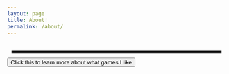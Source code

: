 ```yaml
---
layout: page
title: About!
permalink: /about/
---
```

<style>
    /* Style looks pretty compact, trace grid-container and grid-item in the code */
    .grid-container {
        display: grid;
        grid-template-columns: repeat(auto-fill, minmax(150px, 1fr)); /* Dynamic columns */
        gap: 10px;
        margin: 10px 10px;
    }
    .grid-bulletpoints {
        font-family: monospace;
    }
    .grid-bulletpoints ul{
        font-family: monospace;
    }
    .grid-games {
        display: grid;
        border-style: solid;
        text-align: center;
        margin: 10px 10px;
    }
    .grid-games p {
        font-family: monospace;
    }
    .grid-games img {
        width: 100px;
        height: auto;
        float: left;
    }
    .grid-description {
        display: grid;
        text-align: center;
        margin: 10px 10px;
    }
    .grid-description p {
        font-family: monospace;
        border-style: solid;
    }
    .grid-description img {
        width: 100px;
        height: auto;
        float: left;
    }
    .grid-item {
        text-align: center;
    }
    .grid-item img {
        width: 100%;
        height: 100px; /* Fixed height for uniformity */
        object-fit: contain; /* Ensure the image fits within the fixed height */
    }
    .grid-item p {
        margin: 5px 0; /* Add some margin for spacing */
    }
    
</style>

<!-- This grid_container class is for the CSS styling, the id is for JavaScript connection -->
<div class="grid-description" id="grid_description">

</div> 

<div class="grid-container" id="grid_container">

</div>

<div class ="grid-bulletpoints" id ="grid_bulletpoints">

</div>

<div class = "grid-games" id ="grid_games">

</div>

<script>
    // 1. Make a connection to the HTML container defined in the HTML div
    var container = document.getElementById("grid_description");
    var container_2 = document.getElementById("grid_container"); // This container connects to the HTML div
    var container_3 = document.getElementById("grid_bulletpoints");
    var container_4 = document.getElementById("grid_games");
    
    // 2. Define a JavaScript object for our http source and our data rows for the Living in the World grid
    var http_source = "https://upload.wikimedia.org/wikipedia/commons/";
    var favorite_games = [
        {"cover": "https://encrypted-tbn0.gstatic.com/images?q=tbn:ANd9GcSJ8oaq9uAy8FpbAE3IL85Dbo0xhBfauk-ZYw&s", "game": "Minecraft", "description": "Minecraft is a Sandbox game that you can play on and offline"},
        {"cover": "https://upload.wikimedia.org/wikipedia/en/f/fb/The_Legend_of_Zelda_Tears_of_the_Kingdom_cover.jpg", "game": "TLOK: Tears of the Kingdom", "description": "Tears of the Kingdom is the latest Zelda game, and is an open world game with many side quests and storys"},
        {"cover": "https://encrypted-tbn0.gstatic.com/images?q=tbn:ANd9GcRT4TR8Hbgv3-TWZtWGHE-mFAW5pY0wpaRfpA&s", "game": "Pokemon Violet", "description": "Pokemon Violet is a semi open world pokemon game that I like because it is the frst pokemon game I've ever played"}

    ];
    var where_i_am_from = [
        {"flag": "4/41/Flag_of_India.svg", "greeting": "Hello!", "description": "My parents were born in India, but I was born in the United States"},
        {"flag": "a/a9/Flag_of_the_United_States_%28DoS_ECA_Color_Standard%29.svg", "greeting": "Hello!", "description": "I was born in the United States in the state of California"},
        {"flag": "1/19/Flag_of_San_Diego%2C_California.svg", "greeting": "Born in Scripps Ranch Hospital", "description": "San Diego is the only city that I have ever lived in"},
        {"flag": "d/d9/Flag_of_Canada_%28Pantone%29.svg", "greeting": "Hi", "description": "I have seen Canada once from Niagra Falls"}
        
    ]; 
    
    // 3a. Consider how to update style count for size of container
    // The grid-template-columns has been defined as dynamic with auto-fill and minmax
    var interests = [ 
        {"image": "https://www.pokemon.com/static-assets/content-assets/cms2/img/pokedex/full/906.png", "alt": "Picture of Sprigatito", "description": "I love pokemon a lot, has to be one of my favorite series. I think that              grass pokemon are the cutest, and my favorite current gen pokemon has to be Sprigattito :D"},
        {"image": "https://images-na.ssl-images-amazon.com/images/S/compressed.photo.goodreads.com/books/1353048590i/6334.jpg", "alt": "Cover of Never Let Me Go", "description": "I also enjoy reading books a lot, and while I have primarily read           fantasy books I am trying to read more classics like The Scarlet Letter. I am currently reading Never Let Me Go by Kazuo Ishiguro (sounds Japanese but he is actually British)"}
        ];
    var life_journey = [
        {"bullet": "I first went to school at Kid's Care Club, which was a daycare for before kindergarten"},                                 {"bullet": "My first Elementary school was Monterey Ridge Elementary School"},
        {"bullet": "When I was in second grade, to a different house, so instead I went to Del Sur Elementary"},
        {"bullet": "The middle school I went to was Oak Valley Middle School"},
        {"bullet": "Now I am currently a freshman at Del Norte High School!!!"}
        ];
    for (const location of interests) {
        // Create the div for "grid-description" to create the description of me 
        var my_background = document.createElement("div");
        my_background.className = "grid-description";
        
        // Create the images to better describe myself
        var description_img = document.createElement("img");
        description_img.src = location.image;
        description_img.alt = location.alt;
        
        // Adds the "p" HTML tag for the description of me
        var descriptions = document.createElement("p");
        descriptions.textContent = location.description;

        //Add the 2 elements to container
        my_background.appendChild(description_img);
        my_background.appendChild(descriptions);
        container.appendChild(my_background);
        
    }
    // 3b. Build grid items inside of our container for each row of data
    for (const location of where_i_am_from) {
        // Create a "div" with "class grid-item" for each row
        var gridItem = document.createElement("div");
        gridItem.className = "grid-item";  // This class name connects the gridItem to the CSS style elements
        // Add "img" HTML tag for the flag
        var img = document.createElement("img");
        img.src = http_source + location.flag; // concatenate the source and flag
        img.alt = location.flag + " Flag"; // add alt text for accessibility

        // Add "p" HTML tag for the description
        var description = document.createElement("p");
        description.textContent = location.description; // extract the description

        // Add "p" HTML tag for the greeting
        var greeting = document.createElement("p");
        greeting.textContent = location.greeting;  // extract the greeting

        // Append img and p HTML tags to the grid item DIV
        gridItem.appendChild(greeting);
        gridItem.appendChild(img);
        gridItem.appendChild(description);

        // Append the grid item DIV to the container DIV
        container_2.appendChild(gridItem);
    } 
    for (const location of life_journey) {
    var lifeJourney = document.createElement("div");
    lifeJourney.className = "grid-bulletpoints";
    
    var bullets = document.createElement("ul");
    var bulletItem = document.createElement("li");
    bulletItem.textContent = location.bullet;
    bullets.appendChild(bulletItem);
    
    lifeJourney.appendChild(bullets);
    container_3.appendChild(lifeJourney);
    }
    
    for (const location of favorite_games){
    var games = document.createElement("div");
    games.className = "grid-games";

    var game_name = document.createElement("p");
    game_name.textContent = location.game;
    
    var game_image = document.createElement("img");
    game_image.src = location.cover;

    var game_description = document.createElement("p");
    game_description.textContent = location.description;    
    games.appendChild(game_name);
    games.appendChild(game_image);
    games.appendChild(game_description);
    container_4.appendChild(games);
    }
</script>

<a href="https://santhoshkarthik0792.github.io/Santhosh_2025/games/">
  <button> Click this to learn more about what games I like </button>
</a>

<script src="https://utteranc.es/client.js"
        repo="sANthoshKarthIk0792/Santhosh_2025"
        issue-term="title"
        label="blogpost-comment"
        theme="github-light"
        crossorigin="anonymous"
        async>
</script>
